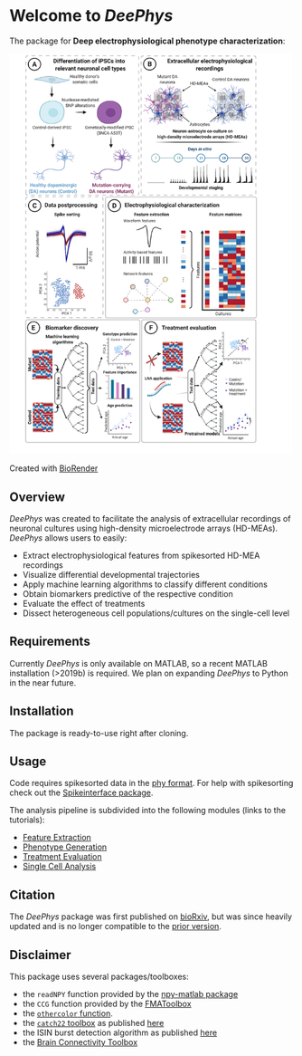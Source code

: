 # Welcome to *DeePhys*
The package for **Deep electrophysiological phenotype characterization**:

<img src="https://github.com/hornauerp/EphysDopa/blob/2e43777e3fd1fe0e7467c4b3bf0aa25afb88b602/Figures/EphysDopaSchematic_v2202222.png" alt="Analysis schematic" style="width:500px;"/>

Created with [BioRender](BioRender.com)

## Overview
*DeePhys* was created to facilitate the analysis of extracellular recordings of neuronal cultures using high-density microelectrode arrays (HD-MEAs). *DeePhys* allows users to easily:
- Extract electrophysiological features from spikesorted HD-MEA recordings
- Visualize differential developmental trajectories 
- Apply machine learning algorithms to classify different conditions
- Obtain biomarkers predictive of the respective condition
- Evaluate the effect of treatments
- Dissect heterogeneous cell populations/cultures on the single-cell level

## Requirements
Currently *DeePhys* is only available on MATLAB, so a recent MATLAB installation (>2019b) is required. We plan on expanding *DeePhys* to Python in the near future.

## Installation
The package is ready-to-use right after cloning. 

## Usage
Code requires spikesorted data in the [phy format](https://github.com/cortex-lab/phy). For help with spikesorting check out the [Spikeinterface package](https://spikeinterface.readthedocs.io/en/latest/). 

The analysis pipeline is subdivided into the following modules (links to the tutorials):
- [Feature Extraction](/Tutorials/1_FeatureExtraction)
- [Phenotype Generation](/Tutorials/2_PhenotypeGeneration)
- [Treatment Evaluation](/Tutorials/3_TreatmentEvaluation)
- [Single Cell Analysis](/Tutorials/4_SingleCellEvaluation)


## Citation
The *DeePhys* package was first published on [bioRxiv](https://www.biorxiv.org/content/10.1101/2022.03.31.486582v1), but was since heavily updated and is no longer compatible to the [prior version](https://github.com/hornauerp/EphysDopa).

## Disclaimer
This package uses several packages/toolboxes:
- the `readNPY` function provided by the [npy-matlab package](https://github.com/kwikteam/npy-matlab)
- the `CCG` function provided by the [FMAToolbox](https://github.com/michael-zugaro/FMAToolbox)
- the [`othercolor` function](https://ch.mathworks.com/matlabcentral/fileexchange/30564-othercolor).
- the [`catch22` toolbox](https://github.com/DynamicsAndNeuralSystems/catch22) as published [here](https://doi.org/10.1007/s10618-019-00647-x)
- the ISIN burst detection algorithm as published [here](https://www.frontiersin.org/articles/10.3389/fncom.2013.00193/full)
- the [Brain Connectivity Toolbox](https://sites.google.com/site/bctnet/home)
